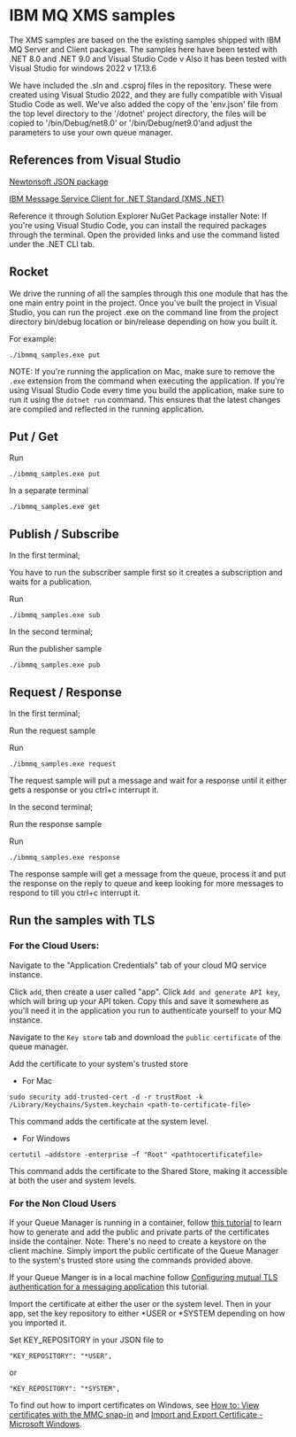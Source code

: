 # IBM MQ XMS samples
The XMS samples are based on the the existing samples shipped with IBM MQ Server and Client packages. The samples here have been tested with .NET 8.0 and .NET 9.0 and Visual Studio Code v  Also it has been tested with Visual Studio for windows 2022 v 17.13.6
 
We have included the .sln and .csproj files in the repository. These were created using Visual Studio 2022, and they are fully compatible with Visual Studio Code as well. We've also added the copy of the 'env.json' file from the top level directory to the '/dotnet' project directory, the files will be copied to '/bin/Debug/net8.0' or '/bin/Debug/net9.0'and adjust the parameters to use your own queue manager.

## References from Visual Studio

[Newtonsoft JSON package](https://www.nuget.org/packages/Newtonsoft.Json/)

[IBM Message Service Client for .NET Standard (XMS .NET)](https://www.nuget.org/packages/IBMXMSDotnetClient/)

Reference it through Solution Explorer NuGet Package installer
Note: If you're using Visual Studio Code, you can install the required packages through the terminal. Open the provided links and use the command listed under the .NET CLI tab. 

## Rocket

We drive the running of all the samples through this one module that has the one main entry point in the project. Once you've built the project in Visual Studio, you can run the project .exe on the command line from the project directory bin/debug location or bin/release depending on how you built it.

For example:

`./ibmmq_samples.exe put`

NOTE:  If you're running the application on Mac, make sure to remove the `.exe` extension from the command when executing the application. If you're using Visual Studio Code every time you build the application, make sure to run it using the `dotnet run` command. This ensures that the latest changes are compiled and reflected in the running application.

## Put / Get

Run

`./ibmmq_samples.exe put`

In a separate terminal

`./ibmmq_samples.exe get`


## Publish / Subscribe

In the first terminal;

You have to run the subscriber sample first so it creates a subscription and waits for a publication.

Run

`./ibmmq_samples.exe sub`

In the second terminal;

Run the publisher sample

`./ibmmq_samples.exe pub`


## Request / Response

In the first terminal;

Run the request sample

Run

`./ibmmq_samples.exe request`

The request sample will put a message and wait for a response until it either gets a response or you ctrl+c interrupt it.

In the second terminal;

Run the response sample

Run

`./ibmmq_samples.exe response`

The response sample will get a message from the queue, process it and put the response on the reply to queue and keep looking for more messages to respond to till you ctrl+c interrupt it.

## Run the samples with TLS
### For the Cloud Users:

Navigate to the "Application Credentials" tab of your cloud MQ service instance.

Click `add`, then create a user called "app". Click `Add and generate API key`, which will bring up your API token. Copy this and save it somewhere as you'll need it in the application you run to authenticate yourself to your MQ instance.

Navigate to the `Key store` tab and download the `public certificate` of the queue manager.

Add the certificate to your system's trusted store
- For Mac
```
sudo security add-trusted-cert -d -r trustRoot -k /Library/Keychains/System.keychain <path-to-certificate-file>
```
This command adds the certificate at the system level.

- For Windows 
```
certutil –addstore -enterprise –f "Root" <pathtocertificatefile>
```
This command adds the certificate to the Shared Store, making it accessible at both the user and system levels.

### For the Non Cloud Users

If your Queue Manager is running in a container, follow [this tutorial](https://developer.ibm.com/tutorials/mq-secure-msgs-tls/) to learn how to generate and add the public and private parts of the certificates inside the container.
Note: There's no need to create a keystore on the client machine. Simply import the public certificate of the Queue Manager to the system's trusted store using the commands provided above. 

If your Queue Manger is in a local machine follow [Configuring mutual TLS authentication for a messaging application](https://developer.ibm.com/tutorials/configuring-mutual-tls-authentication-java-messaging-app/) this tutorial.

Import the certificate at either the user or the system level. Then in your app, set the key repository to either *USER or *SYSTEM depending on how you imported it.

Set KEY_REPOSITORY in your JSON file to

`"KEY_REPOSITORY": "*USER",`

or

`"KEY_REPOSITORY": "*SYSTEM",`


To find out how to import certificates on Windows, see [How to: View certificates with the MMC snap-in](https://docs.microsoft.com/en-us/dotnet/framework/wcf/feature-details/how-to-view-certificates-with-the-mmc-snap-in)
and
[Import and Export Certificate - Microsoft Windows](https://support.globalsign.com/customer/portal/articles/1217281-import-and-export-certificate---microsoft-windows).
